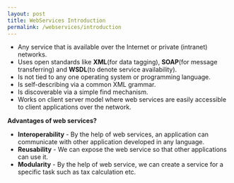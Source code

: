 ```yaml
---
layout: post
title: WebServices Introduction
permalink: /webservices/introduction
---
```


- Any service that is available over the Internet or private (intranet) networks.
- Uses open standards like **XML**(for data tagging), **SOAP**(for message transferring) and **WSDL**(to denote service availability).
- Is not tied to any one operating system or programming language.
- Is self-describing via a common XML grammar.
- Is discoverable via a simple find mechanism.
- Works on client server model where web services are easily accessible to client applications over the network.

**Advantages of web services?**
- **Interoperability** - By the help of web services, an application can communicate with other application developed in any language.
- **Reusability** - We can expose the web service so that other applications can use it.
- **Modularity** - By the help of web service, we can create a service for a specific task such as tax calculation etc.

